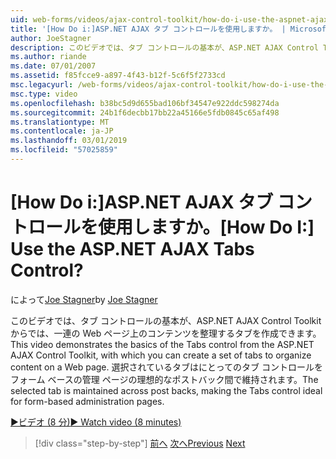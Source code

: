 ```yaml
---
uid: web-forms/videos/ajax-control-toolkit/how-do-i-use-the-aspnet-ajax-tabs-control
title: '[How Do i:]ASP.NET AJAX タブ コントロールを使用しますか。 | Microsoft Docs'
author: JoeStagner
description: このビデオでは、タブ コントロールの基本が、ASP.NET AJAX Control Toolkit からでは上のコンテンツを整理するタブのセットを作成できます.
ms.author: riande
ms.date: 07/01/2007
ms.assetid: f85fcce9-a897-4f43-b12f-5c6f5f2733cd
msc.legacyurl: /web-forms/videos/ajax-control-toolkit/how-do-i-use-the-aspnet-ajax-tabs-control
msc.type: video
ms.openlocfilehash: b38bc5d9d655bad106bf34547e922ddc598274da
ms.sourcegitcommit: 24b1f6decbb17bb22a45166e5fdb0845c65af498
ms.translationtype: MT
ms.contentlocale: ja-JP
ms.lasthandoff: 03/01/2019
ms.locfileid: "57025859"
---
```

<a name="how-do-i-use-the-aspnet-ajax-tabs-control"></a><span data-ttu-id="ba6e4-104">[How Do i:]ASP.NET AJAX タブ コントロールを使用しますか。</span><span class="sxs-lookup"><span data-stu-id="ba6e4-104">[How Do I:] Use the ASP.NET AJAX Tabs Control?</span></span>
====================
<span data-ttu-id="ba6e4-105">によって[Joe Stagner](https://github.com/JoeStagner)</span><span class="sxs-lookup"><span data-stu-id="ba6e4-105">by [Joe Stagner](https://github.com/JoeStagner)</span></span>

<span data-ttu-id="ba6e4-106">このビデオでは、タブ コントロールの基本が、ASP.NET AJAX Control Toolkit からでは、一連の Web ページ上のコンテンツを整理するタブを作成できます。</span><span class="sxs-lookup"><span data-stu-id="ba6e4-106">This video demonstrates the basics of the Tabs control from the ASP.NET AJAX Control Toolkit, with which you can create a set of tabs to organize content on a Web page.</span></span> <span data-ttu-id="ba6e4-107">選択されているタブはにとってのタブ コントロールをフォーム ベースの管理 ページの理想的なポストバック間で維持されます。</span><span class="sxs-lookup"><span data-stu-id="ba6e4-107">The selected tab is maintained across post backs, making the Tabs control ideal for form-based administration pages.</span></span>

[<span data-ttu-id="ba6e4-108">&#9654;ビデオ (8 分)</span><span class="sxs-lookup"><span data-stu-id="ba6e4-108">&#9654; Watch video (8 minutes)</span></span>](https://channel9.msdn.com/Blogs/ASP-NET-Site-Videos/how-do-i-use-the-aspnet-ajax-tabs-control)

> [!div class="step-by-step"]
> <span data-ttu-id="ba6e4-109">[前へ](how-do-i-use-the-aspnet-ajax-resizablecontrol-extender.md)
> [次へ](how-do-i-use-the-aspnet-ajax-slideshow-extender.md)</span><span class="sxs-lookup"><span data-stu-id="ba6e4-109">[Previous](how-do-i-use-the-aspnet-ajax-resizablecontrol-extender.md)
[Next](how-do-i-use-the-aspnet-ajax-slideshow-extender.md)</span></span>
